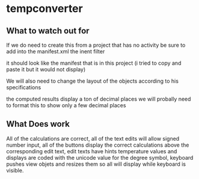 # tempconverter


## What to watch out for 

If we do need to create this from a project that has no activity be sure to add into the manifest.xml the inent filter 

it should look like the manifest that is in this project (i tried to copy and paste it but it would not display)


We will also need to change the layout of the objects according to his specifications 

the computed results display a ton of decimal places we will probally need to format this to show only a few decimal places 

## What Does work 

All of the calculations are correct, all of the text edits will allow signed number input, all of the buttons display the correct calculations above the 
corresponding edit text, edit texts have hints 
temperature values and displays are coded with the unicode value for the degree symbol, keyboard pushes view objets and resizes them so all will display
while keyboard is visible.







